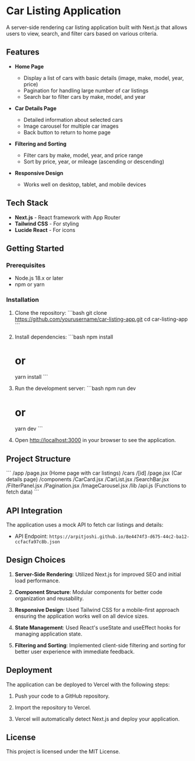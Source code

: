 # Car Listing Application

A server-side rendering car listing application built with Next.js that allows users to view, search, and filter cars based on various criteria.

## Features

- **Home Page**
  - Display a list of cars with basic details (image, make, model, year, price)
  - Pagination for handling large number of car listings
  - Search bar to filter cars by make, model, and year

- **Car Details Page**
  - Detailed information about selected cars
  - Image carousel for multiple car images
  - Back button to return to home page

- **Filtering and Sorting**
  - Filter cars by make, model, year, and price range
  - Sort by price, year, or mileage (ascending or descending)

- **Responsive Design**
  - Works well on desktop, tablet, and mobile devices

## Tech Stack

- **Next.js** - React framework with App Router
- **Tailwind CSS** - For styling
- **Lucide React** - For icons

## Getting Started

### Prerequisites

- Node.js 18.x or later
- npm or yarn

### Installation

1. Clone the repository:
   \`\`\`bash
   git clone https://github.com/yourusername/car-listing-app.git
   cd car-listing-app
   \`\`\`

2. Install dependencies:
   \`\`\`bash
   npm install
   # or
   yarn install
   \`\`\`

3. Run the development server:
   \`\`\`bash
   npm run dev
   # or
   yarn dev
   \`\`\`

4. Open [http://localhost:3000](http://localhost:3000) in your browser to see the application.

## Project Structure

\`\`\`
/app
  /page.jsx (Home page with car listings)
  /cars
    /[id]
      /page.jsx (Car details page)
  /components
    /CarCard.jsx
    /CarList.jsx
    /SearchBar.jsx
    /FilterPanel.jsx
    /Pagination.jsx
    /ImageCarousel.jsx
  /lib
    /api.js (Functions to fetch data)
\`\`\`

## API Integration

The application uses a mock API to fetch car listings and details:
- API Endpoint: `https://arpitjoshi.github.io/8e4474f3-d675-44c2-ba12-ccfacfa97c8b.json`

## Design Choices

1. **Server-Side Rendering**: Utilized Next.js for improved SEO and initial load performance.

2. **Component Structure**: Modular components for better code organization and reusability.

3. **Responsive Design**: Used Tailwind CSS for a mobile-first approach ensuring the application works well on all device sizes.

4. **State Management**: Used React's useState and useEffect hooks for managing application state.

5. **Filtering and Sorting**: Implemented client-side filtering and sorting for better user experience with immediate feedback.

## Deployment

The application can be deployed to Vercel with the following steps:

1. Push your code to a GitHub repository.

2. Import the repository to Vercel.

3. Vercel will automatically detect Next.js and deploy your application.

## License

This project is licensed under the MIT License.
